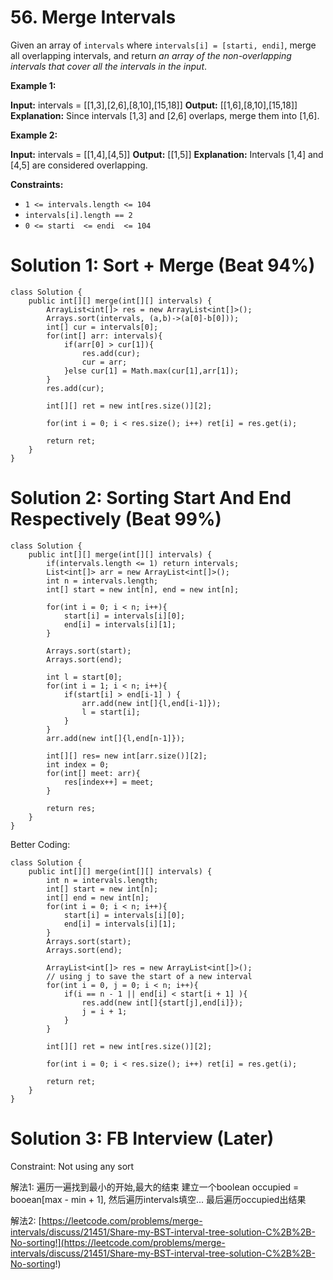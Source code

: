 # 56. Merge Intervals
Given an array of  `intervals` where  `intervals[i] = [starti, endi]`, merge all overlapping intervals, and return  _an array of the non-overlapping intervals that cover all the intervals in the input_.

**Example 1:**

**Input:** intervals = [[1,3],[2,6],[8,10],[15,18]]
**Output:** [[1,6],[8,10],[15,18]]
**Explanation:** Since intervals [1,3] and [2,6] overlaps, merge them into [1,6].

**Example 2:**

**Input:** intervals = [[1,4],[4,5]]
**Output:** [[1,5]]
**Explanation:** Intervals [1,4] and [4,5] are considered overlapping.

**Constraints:**

-   `1 <= intervals.length <= 104`
-   `intervals[i].length == 2`
-   `0 <= starti  <= endi  <= 104`

# Solution 1: Sort + Merge (Beat 94%)
```
class Solution {
    public int[][] merge(int[][] intervals) {
        ArrayList<int[]> res = new ArrayList<int[]>();
        Arrays.sort(intervals, (a,b)->(a[0]-b[0]));        
        int[] cur = intervals[0];
        for(int[] arr: intervals){
            if(arr[0] > cur[1]){
                res.add(cur);
                cur = arr;
            }else cur[1] = Math.max(cur[1],arr[1]);
        }
        res.add(cur);
        
        int[][] ret = new int[res.size()][2];
        
        for(int i = 0; i < res.size(); i++) ret[i] = res.get(i);
        
        return ret;
    }
}
```

# Solution 2: Sorting Start And End Respectively (Beat 99%)
```
class Solution {
    public int[][] merge(int[][] intervals) {
        if(intervals.length <= 1) return intervals;
        List<int[]> arr = new ArrayList<int[]>();
        int n = intervals.length;
        int[] start = new int[n], end = new int[n];
        
        for(int i = 0; i < n; i++){
            start[i] = intervals[i][0];
            end[i] = intervals[i][1];
        }
        
        Arrays.sort(start);
        Arrays.sort(end);
        
        int l = start[0];
        for(int i = 1; i < n; i++){
            if(start[i] > end[i-1] ) {
                arr.add(new int[]{l,end[i-1]});
                l = start[i];
            }
        }
        arr.add(new int[]{l,end[n-1]});
        
        int[][] res= new int[arr.size()][2];
        int index = 0;
        for(int[] meet: arr){
            res[index++] = meet;
        }
        
        return res;
    }
}
```

Better Coding:
```
class Solution {
    public int[][] merge(int[][] intervals) {
        int n = intervals.length;
        int[] start = new int[n];
        int[] end = new int[n];
        for(int i = 0; i < n; i++){
            start[i] = intervals[i][0];
            end[i] = intervals[i][1];
        }
        Arrays.sort(start);
        Arrays.sort(end);
        
        ArrayList<int[]> res = new ArrayList<int[]>();
        // using j to save the start of a new interval
        for(int i = 0, j = 0; i < n; i++){
            if(i == n - 1 || end[i] < start[i + 1] ){
                res.add(new int[]{start[j],end[i]});
                j = i + 1;
            }
        }
        
        int[][] ret = new int[res.size()][2];
        
        for(int i = 0; i < res.size(); i++) ret[i] = res.get(i);
        
        return ret;
    }
}
```

# Solution 3: FB Interview (Later)
Constraint: Not using any sort 

解法1: 遍历一遍找到最小的开始,最大的结束
建立一个boolean occupied = booean[max - min + 1], 然后遍历intervals填空...
最后遍历occupied出结果

解法2: [https://leetcode.com/problems/merge-intervals/discuss/21451/Share-my-BST-interval-tree-solution-C%2B%2B-No-sorting!](https://leetcode.com/problems/merge-intervals/discuss/21451/Share-my-BST-interval-tree-solution-C%2B%2B-No-sorting!)
